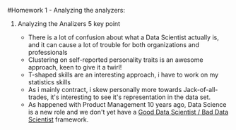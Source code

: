 #Homework 1 - Analyzing the analyzers:

1. Analyzing the Analizers 5 key point

    * There is a lot of confusion about what a Data Scientist actually is, and it can cause a lot of trouble for both organizations and professionals
    * Clustering on self-reported personality traits is an awesome approach, keen to give it a twirl!
    * T-shaped skills are an interesting approach, i have to work on my statistics skills
    * As i mainly contract, i skew personally more towards Jack-of-all-trades, it's interesting to see it's representation in the data set.
    * As happened with Product Management 10 years ago, Data Science is a new role and we don't yet have a [Good Data Scientist / Bad Data Scientist](http://www.khoslaventures.com/wp-content/uploads/Good_Product_Manager_Bad_Product_Manager_KV.pdf) framework.
